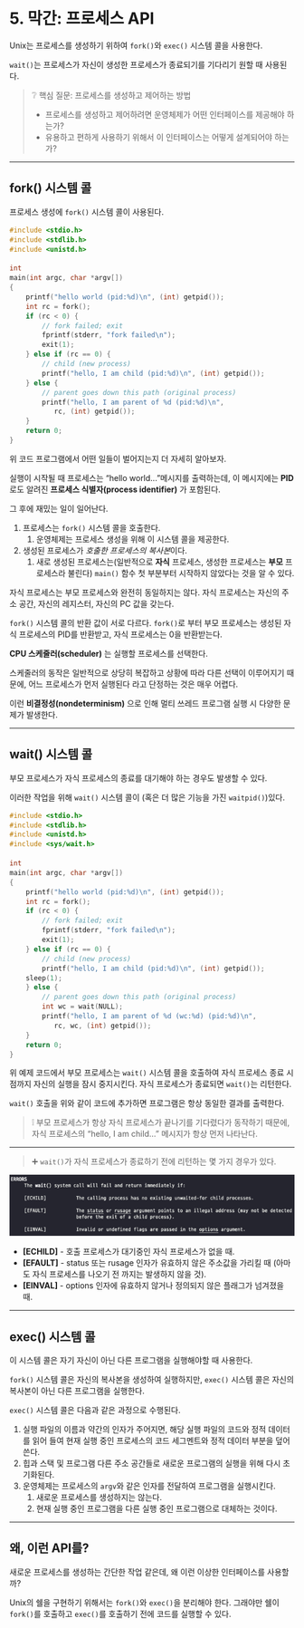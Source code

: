 # 5. 막간: 프로세스 API

Unix는 프로세스를 생성하기 위하여 `fork()`와 `exec()` 시스템 콜을 사용한다.

`wait()`는 프로세스가 자신이 생성한 프로세스가 종료되기를 기다리기 원할 때 사용된다.

> ❔ 핵심 질문: 프로세스를 생성하고 제어하는 방법
>
> - 프로세스를 생성하고 제어하려면 운영체제가 어떤 인터페이스를 제공해야 하는가?
> - 유용하고 편하게 사용하기 위해서 이 인터페이스는 어떻게 설계되어야 하는가?

---

## fork() 시스템 콜

프로세스 생성에 `fork()` 시스템 콜이 사용된다.

```c
#include <stdio.h>
#include <stdlib.h>
#include <unistd.h>

int
main(int argc, char *argv[])
{
    printf("hello world (pid:%d)\n", (int) getpid());
    int rc = fork();
    if (rc < 0) {
        // fork failed; exit
        fprintf(stderr, "fork failed\n");
        exit(1);
    } else if (rc == 0) {
        // child (new process)
        printf("hello, I am child (pid:%d)\n", (int) getpid());
    } else {
        // parent goes down this path (original process)
        printf("hello, I am parent of %d (pid:%d)\n",
	       rc, (int) getpid());
    }
    return 0;
}
```

위 코드 프로그램에서 어떤 일들이 벌어지는지 더 자세히 알아보자.

실행이 시작될 때 프로세스는 “hello world...”메시지를 출력하는데, 이 메시지에는 **PID**로도 알려진 **프로세스 식별자(process identifier)** 가 포함된다.

그 후에 재밌는 일이 일어난다.

1. 프로세스는 `fork()` 시스템 콜을 호출한다.
    1. 운영체제는 프로세스 생성을 위해 이 시스템 콜을 제공한다.
2. 생성된 프로세스가 *호출한 프로세스의 복사본*이다.
    1. 새로 생성된 프로세스는(일반적으로 **자식** 프로세스, 생성한 프로세스는 **부모** 프로세스라 불린다) `main()` 함수 첫 부분부터 시작하지 않았다는 것을 알 수 있다.

자식 프로세스는 부모 프로세스와 완전히 동일하지는 않다. 자식 프로세스는 자신의 주소 공간, 자신의 레지스터, 자신의 PC 값을 갖는다.

`fork()` 시스템 콜의 반환 값이 서로 다르다. `fork()`로 부터 부모 프로세스는 생성된 자식 프로세스의 PID를 반환받고, 자식 프로세스는 0을 반환받는다.

**CPU 스케줄러(scheduler)** 는 실행할 프로세스를 선택한다.

스케줄러의 동작은 일반적으로 상당히 복잡하고 상황에 따라 다른 선택이 이루어지기 때문에, 어느 프로세스가 먼저 실행된다 라고 단정하는 것은 매우 어렵다.

이런 **비결정성(nondeterminism)** 으로 인해 멀티 쓰레드 프로그램 실행 시 다양한 문제가 발생한다.

---

## wait() 시스템 콜

부모 프로세스가 자식 프로세스의 종료를 대기해야 하는 경우도 발생할 수 있다.

이러한 작업을 위해 `wait()` 시스템 콜이 (혹은 더 많은 기능을 가진 `waitpid()`)있다.

```c
#include <stdio.h>
#include <stdlib.h>
#include <unistd.h>
#include <sys/wait.h>

int
main(int argc, char *argv[])
{
    printf("hello world (pid:%d)\n", (int) getpid());
    int rc = fork();
    if (rc < 0) {
        // fork failed; exit
        fprintf(stderr, "fork failed\n");
        exit(1);
    } else if (rc == 0) {
        // child (new process)
        printf("hello, I am child (pid:%d)\n", (int) getpid());
	sleep(1);
    } else {
        // parent goes down this path (original process)
        int wc = wait(NULL);
        printf("hello, I am parent of %d (wc:%d) (pid:%d)\n",
	       rc, wc, (int) getpid());
    }
    return 0;
}
```

위 예제 코드에서 부모 프로세스는 `wait()` 시스템 콜을 호출하여 자식 프로세스 종료 시점까지 자신의 실행을 잠시 중지시킨다. 자식 프로세스가 종료되면 `wait()`는 리턴한다.

`wait()` 호출을 위와 같이 코드에 추가하면 프로그램은 항상 동일한 결과를 출력한다.

>❕ 부모 프로세스가 항상 자식 프로세스가 끝나기를 기다렸다가 동작하기 때문에, 자식 프로세스의 “hello, I am child...” 메시지가 항상 먼저 나타난다.

---
> ➕ `wait()`가 자식 프로세스가 종료하기 전에 리턴하는 몇 가지 경우가 있다.

![Figure 5.1](./asset/figure_5_1.png)

- **[ECHILD]** - 호출 프로세스가 대기중인 자식 프로세스가 없을 때.
- **[EFAULT]** - status 또는 rusage 인자가 유효하지 않은 주소값을 가리킬 때 (아마도 자식 프로세스를 나오기 전 까지는 발생하지 않을 것).
- **[EINVAL]** - options 인자에 유효하지 않거나 정의되지 않은 플래그가 넘겨졌을 때.
---

## exec() 시스템 콜

이 시스템 콜은 자기 자신이 아닌 다른 프로그램을 실행해야할 때 사용한다.

`fork()` 시스템 콜은 자신의 복사본을 생성하여 실행하지만, `exec()` 시스템 콜은 자신의 복사본이 아닌 다른 프로그램을 실행한다.

`exec()` 시스템 콜은 다음과 같은 과정으로 수행된다.

1. 실행 파일의 이름과 약간의 인자가 주어지면, 해당 실행 파일의 코드와 정적 데이터를 읽어 들여 현재 실행 중인 프로세스의 코드 세그멘트와 정적 데이터 부분을 덮어 쓴다.
2. 힙과 스택 및 프로그램 다른 주소 공간들로 새로운 프로그램의 실행을 위해 다시 초기화된다.
3. 운영체제는 프로세스의 `argv`와 같은 인자를 전달하여 프로그램을 실행시킨다.
    1. 새로운 프로세스를 생성하지는 않는다.
    2. 현재 실행 중인 프로그램을 다른 실행 중인 프로그램으로 대체하는 것이다.

---

## 왜, 이런 API를?

새로운 프로세스를 생성하는 간단한 작업 같은데, 왜 이런 이상한 인터페이스를 사용할까?

Unix의 쉘을 구현하기 위해서는 `fork()`와 `exec()`을 분리해야 한다. 그래야만 쉘이 `fork()`를 호출하고 `exec()`를 호출하기 전에 코드를 실행할 수 있다.